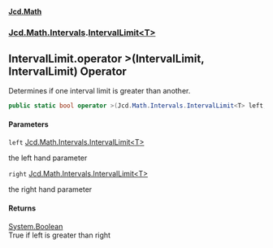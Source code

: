 #### [Jcd.Math](index.md 'index')
### [Jcd.Math.Intervals](Jcd.Math.Intervals.md 'Jcd.Math.Intervals').[IntervalLimit&lt;T&gt;](Jcd.Math.Intervals.IntervalLimit_T_.md 'Jcd.Math.Intervals.IntervalLimit<T>')

## IntervalLimit<T>.operator >(IntervalLimit<T>, IntervalLimit<T>) Operator

Determines if one interval limit is greater than another.

```csharp
public static bool operator >(Jcd.Math.Intervals.IntervalLimit<T> left, Jcd.Math.Intervals.IntervalLimit<T> right);
```
#### Parameters

<a name='Jcd.Math.Intervals.IntervalLimit_T_.op_GreaterThan(Jcd.Math.Intervals.IntervalLimit_T_,Jcd.Math.Intervals.IntervalLimit_T_).left'></a>

`left` [Jcd.Math.Intervals.IntervalLimit&lt;](Jcd.Math.Intervals.IntervalLimit_T_.md 'Jcd.Math.Intervals.IntervalLimit<T>')[T](Jcd.Math.Intervals.IntervalLimit_T_.md#Jcd.Math.Intervals.IntervalLimit_T_.T 'Jcd.Math.Intervals.IntervalLimit<T>.T')[&gt;](Jcd.Math.Intervals.IntervalLimit_T_.md 'Jcd.Math.Intervals.IntervalLimit<T>')

the left hand parameter

<a name='Jcd.Math.Intervals.IntervalLimit_T_.op_GreaterThan(Jcd.Math.Intervals.IntervalLimit_T_,Jcd.Math.Intervals.IntervalLimit_T_).right'></a>

`right` [Jcd.Math.Intervals.IntervalLimit&lt;](Jcd.Math.Intervals.IntervalLimit_T_.md 'Jcd.Math.Intervals.IntervalLimit<T>')[T](Jcd.Math.Intervals.IntervalLimit_T_.md#Jcd.Math.Intervals.IntervalLimit_T_.T 'Jcd.Math.Intervals.IntervalLimit<T>.T')[&gt;](Jcd.Math.Intervals.IntervalLimit_T_.md 'Jcd.Math.Intervals.IntervalLimit<T>')

the right hand parameter

#### Returns
[System.Boolean](https://docs.microsoft.com/en-us/dotnet/api/System.Boolean 'System.Boolean')  
True if left is greater than right